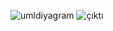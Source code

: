 ![umldiyagram](https://github.com/Mervenuryalcinn/umldiyagram/assets/127102075/57b68118-554b-4020-924c-0664875b0ac9)
![çıktı](https://github.com/Mervenuryalcinn/umldiyagram/assets/127102075/0a5eaad4-1ca7-4e56-a0ff-3d90298fddcc)

